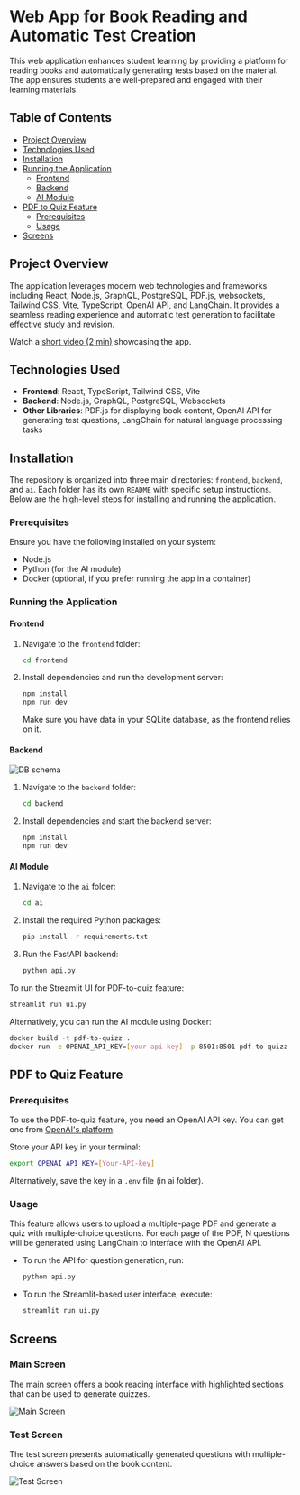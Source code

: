 # Web App for Book Reading and Automatic Test Creation

This web application enhances student learning by providing a platform for reading books and automatically generating tests based on the material. The app ensures students are well-prepared and engaged with their learning materials.

## Table of Contents
- [Project Overview](#project-overview)
- [Technologies Used](#technologies-used)
- [Installation](#installation)
- [Running the Application](#running-the-application)
  - [Frontend](#frontend)
  - [Backend](#backend)
  - [AI Module](#ai-module)
- [PDF to Quiz Feature](#pdf-to-quiz-feature)
  - [Prerequisites](#prerequisites)
  - [Usage](#usage)
- [Screens](#screens)

## Project Overview

The application leverages modern web technologies and frameworks including React, Node.js, GraphQL, PostgreSQL, PDF.js, websockets, Tailwind CSS, Vite, TypeScript, OpenAI API, and LangChain. It provides a seamless reading experience and automatic test generation to facilitate effective study and revision.

Watch a [short video (2 min)](https://tornadosky.github.io/img/ek.MP4) showcasing the app.


## Technologies Used

- **Frontend**: React, TypeScript, Tailwind CSS, Vite
- **Backend**: Node.js, GraphQL, PostgreSQL, Websockets
- **Other Libraries**: PDF.js for displaying book content, OpenAI API for generating test questions, LangChain for natural language processing tasks

## Installation

The repository is organized into three main directories: `frontend`, `backend`, and `ai`. Each folder has its own `README` with specific setup instructions. Below are the high-level steps for installing and running the application.

### Prerequisites

Ensure you have the following installed on your system:
- Node.js
- Python (for the AI module)
- Docker (optional, if you prefer running the app in a container)

### Running the Application

#### Frontend

1. Navigate to the `frontend` folder:
   ```sh
   cd frontend
   ```
2. Install dependencies and run the development server:
   ```sh
   npm install
   npm run dev
   ```
   Make sure you have data in your SQLite database, as the frontend relies on it.

#### Backend

![DB schema](https://tornadosky.github.io/img/readex_dbd.png)

1. Navigate to the `backend` folder:
   ```sh
   cd backend
   ```
2. Install dependencies and start the backend server:
   ```sh
   npm install
   npm run dev
   ```

#### AI Module

1. Navigate to the `ai` folder:
   ```sh
   cd ai
   ```
2. Install the required Python packages:
   ```sh
   pip install -r requirements.txt
   ```
3. Run the FastAPI backend:
   ```sh
   python api.py
   ```
To run the Streamlit UI for PDF-to-quiz feature:
   ```sh
   streamlit run ui.py
   ```

Alternatively, you can run the AI module using Docker:
```sh
docker build -t pdf-to-quizz .
docker run -e OPENAI_API_KEY=[your-api-key] -p 8501:8501 pdf-to-quizz
```

## PDF to Quiz Feature

### Prerequisites

To use the PDF-to-quiz feature, you need an OpenAI API key. You can get one from [OpenAI's platform](https://platform.openai.com/account/api-keys). 

Store your API key in your terminal:
```sh
export OPENAI_API_KEY=[Your-API-key]
```

Alternatively, save the key in a `.env` file (in ai folder).

### Usage

This feature allows users to upload a multiple-page PDF and generate a quiz with multiple-choice questions. For each page of the PDF, N questions will be generated using LangChain to interface with the OpenAI API.

- To run the API for question generation, run:
  ```sh
  python api.py
  ```

- To run the Streamlit-based user interface, execute:
  ```sh
  streamlit run ui.py
  ```

## Screens

### Main Screen
The main screen offers a book reading interface with highlighted sections that can be used to generate quizzes.

![Main Screen](https://tornadosky.github.io/img/readex-main.png)

### Test Screen
The test screen presents automatically generated questions with multiple-choice answers based on the book content.

![Test Screen](https://tornadosky.github.io/img/readex-tests.png)
